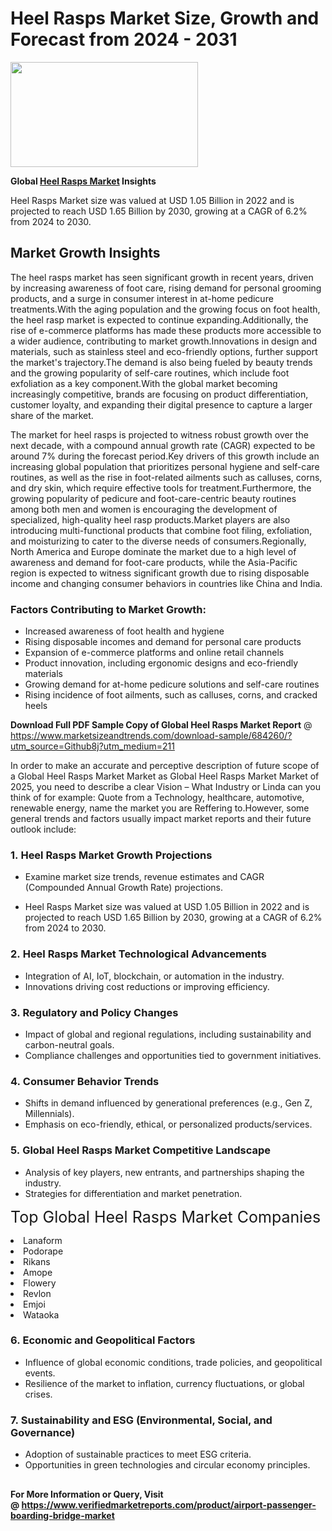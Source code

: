 <H1>Heel Rasps Market Size, Growth and Forecast from 2024 - 2031</H1><img class="aligncenter size-medium wp-image-584254" src="https://thirdeyenews.in/wp-content/uploads/2024/09/Global-Market-Research-300x168.jpeg" alt="" width="300" height="168" /><p><strong>Global&nbsp;<a href="https://www.marketsizeandtrends.com/download-sample/684260/?utm_source=Github8j?utm_medium=211">Heel Rasps Market</a> Insights</strong></p><p>Heel Rasps Market size was valued at USD 1.05 Billion in 2022 and is projected to reach USD 1.65 Billion by 2030, growing at a CAGR of 6.2% from 2024 to 2030.</p><p><h2>Market Growth Insights</h2> <p>The heel rasps market has seen significant growth in recent years, driven by increasing awareness of foot care, rising demand for personal grooming products, and a surge in consumer interest in at-home pedicure treatments.With the aging population and the growing focus on foot health, the heel rasp market is expected to continue expanding.Additionally, the rise of e-commerce platforms has made these products more accessible to a wider audience, contributing to market growth.Innovations in design and materials, such as stainless steel and eco-friendly options, further support the market's trajectory.The demand is also being fueled by beauty trends and the growing popularity of self-care routines, which include foot exfoliation as a key component.With the global market becoming increasingly competitive, brands are focusing on product differentiation, customer loyalty, and expanding their digital presence to capture a larger share of the market.</p> <p>The market for heel rasps is projected to witness robust growth over the next decade, with a compound annual growth rate (CAGR) expected to be around 7% during the forecast period.Key drivers of this growth include an increasing global population that prioritizes personal hygiene and self-care routines, as well as the rise in foot-related ailments such as calluses, corns, and dry skin, which require effective tools for treatment.Furthermore, the growing popularity of pedicure and foot-care-centric beauty routines among both men and women is encouraging the development of specialized, high-quality heel rasp products.Market players are also introducing multi-functional products that combine foot filing, exfoliation, and moisturizing to cater to the diverse needs of consumers.Regionally, North America and Europe dominate the market due to a high level of awareness and demand for foot-care products, while the Asia-Pacific region is expected to witness significant growth due to rising disposable income and changing consumer behaviors in countries like China and India.<h3>Factors Contributing to Market Growth:</h3> <ul> <li>Increased awareness of foot health and hygiene</li> <li>Rising disposable incomes and demand for personal care products</li> <li>Expansion of e-commerce platforms and online retail channels</li> <li>Product innovation, including ergonomic designs and eco-friendly materials</li> <li>Growing demand for at-home pedicure solutions and self-care routines</li> <li>Rising incidence of foot ailments, such as calluses, corns, and cracked heels</li> </ul> <p><span class=""><strong>Download Full PDF Sample Copy of Global Heel Rasps Market Report</strong> @ <a href="https://www.marketsizeandtrends.com/download-sample/684260/?utm_source=Github8j?utm_medium=211" target="_blank">https://www.marketsizeandtrends.com/download-sample/684260/?utm_source=Github8j?utm_medium=211</a></span></p><p>In order to make an accurate and perceptive description of future scope of a Global&nbsp;Heel Rasps Market Market as Global&nbsp;Heel Rasps Market Market of 2025, you need to describe a clear Vision &ndash; What Industry or Linda can you think of for example: Quote from a Technology, healthcare, automotive, renewable energy, name the market you are Reffering to.However, some general trends and factors usually impact market reports and their future outlook include:</p><h3>1.&nbsp;<strong>Heel Rasps Market Growth Projections</strong></h3><ul><li>Examine market size trends, revenue estimates and CAGR (Compounded Annual Growth Rate) projections.</li><li><p>Heel Rasps Market size was valued at USD 1.05 Billion in 2022 and is projected to reach USD 1.65 Billion by 2030, growing at a CAGR of 6.2% from 2024 to 2030.</p></li></ul><h3>2.&nbsp;<strong>Heel Rasps Market Technological Advancements</strong></h3><ul><li>Integration of AI, IoT, blockchain, or automation in the industry.</li><li>Innovations driving cost reductions or improving efficiency.</li></ul><h3>3.&nbsp;<strong>Regulatory and Policy Changes</strong></h3><ul><li>Impact of global and regional regulations, including sustainability and carbon-neutral goals.</li><li>Compliance challenges and opportunities tied to government initiatives.</li></ul><h3>4.&nbsp;<strong>Consumer Behavior Trends</strong></h3><ul><li>Shifts in demand influenced by generational preferences (e.g., Gen Z, Millennials).</li><li>Emphasis on eco-friendly, ethical, or personalized products/services.</li></ul><h3>5.&nbsp;<strong>Global Heel Rasps Market Competitive Landscape</strong></h3><ul><li>Analysis of key players, new entrants, and partnerships shaping the industry.</li><li>Strategies for differentiation and market penetration.</li></ul><p data-pm-slice="1 1 []"><span style="color: inherit; font-family: inherit; font-size: 25px;">Top Global Heel Rasps Market Companies</span></p><div class="" data-test-id=""><p><li>Lanaform</li><li> Podorape</li><li> Rikans</li><li> Amope</li><li> Flowery</li><li> Revlon</li><li> Emjoi</li><li> Wataoka</li></p></div><h3>6.&nbsp;<strong>Economic and Geopolitical Factors</strong></h3><ul><li>Influence of global economic conditions, trade policies, and geopolitical events.</li><li>Resilience of the market to inflation, currency fluctuations, or global crises.</li></ul><h3>7.&nbsp;<strong>Sustainability and ESG (Environmental, Social, and Governance)</strong></h3><ul><li>Adoption of sustainable practices to meet ESG criteria.</li><li>Opportunities in green technologies and circular economy principles.</li></ul><h2><strong style="font-size: 14px;">For More Information or Query, Visit @&nbsp;</strong><a style="background-color: #ffffff; font-size: 14px;" href="https://www.marketsizeandtrends.com/report/heel-rasps-market/" target="_blank">https://www.verifiedmarketreports.com/product/airport-passenger-boarding-bridge-market</a></h2>